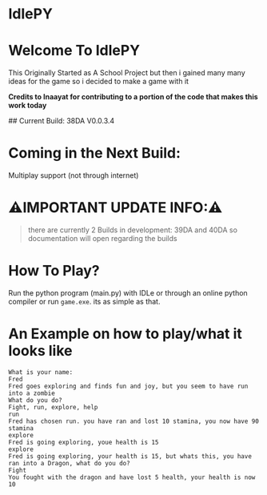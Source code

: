 # IdlePY
<h1> Welcome To IdlePY</h1>
<p>This Originally Started as A School Project but then i gained many many ideas for the game so i decided to make a game with it</p>
<p><b> Credits to Inaayat for contributing to a portion of the code that  makes this work today</b></p>
## Current Build: 38DA V0.0.3.4

# Coming in the Next Build:
Multiplay support (not through internet)

# ⚠️IMPORTANT UPDATE INFO:⚠️
 > there are currently 2 Builds in development: 39DA and 40DA so documentation will open regarding the builds

# How To Play?
Run the python program (main.py) with IDLe or through an online python compiler or run `game.exe`. its as simple as that.

# An Example on how to play/what it looks like
```
What is your name:
Fred
Fred goes exploring and finds fun and joy, but you seem to have run into a zombie
What do you do?
Fight, run, explore, help
run
Fred has chosen run. you have ran and lost 10 stamina, you now have 90 stamina
explore
Fred is going exploring, youe health is 15
explore
Fred is going exploring, your health is 15, but whats this, you have ran into a Dragon, what do you do?
Fight
You fought with the dragon and have lost 5 health, your health is now 10
```
